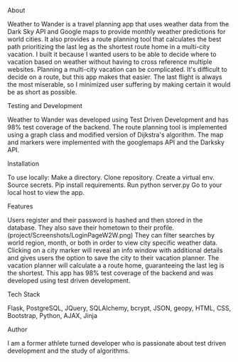 

About

Weather to Wander is a travel planning app that uses weather data from the
Dark Sky API and Google maps to provide monthly weather predictions for world 
cities. It also provides a route planning tool that calculates the best path
prioritizing the last leg as the shortest route home in a multi-city vacation. I
built it because I wanted users to be able to decide where to vacation based on
weather without having to cross reference multiple websites. Planning a multi-city
vacation can be complicated. It's difficult to decide on a route, but this app
makes that easier. The last flight is always the most miserable, so I minimized 
user suffering by making certain it would be as short as possible.

Testing and Development

Weather to Wander was developed using Test Driven Development and has 98% test
coverage of the backend. The route planning tool is implemented using a graph
class and modified version of Dijkstra's algorithm. The map and markers were
implemented with the googlemaps API and the Darksky API.


Installation

To use locally:
Make a directory.
Clone repository.
Create a virtual env.
Source secrets.
Pip install requirements.
Run python server.py
Go to your local host to view the app.

Features

Users register and their password is hashed and then stored in the database. They
also save their hometown to their profile. 
(project/Screenshots/LoginPageW2W.png)
They can filter searches by world
region, month, or both in order to view city specific weather data. Clicking
on a city marker will reveal an info window with additional details and gives
users the option to save the city to their vacation planner. The vacation planner
will calculate a a route home, guaranteeing the last leg is the shortest. This
app has 98% test coverage of the backend and was developed using test driven
development.

Tech Stack

Flask, PostgreSQL, JQuery, SQLAlchemy, bcrypt, JSON, geopy, HTML, CSS, 
Bootstrap, Python, AJAX, Jinja


Author

I am a former athlete turned developer who is passionate about test driven 
development and the study of algorithms.

